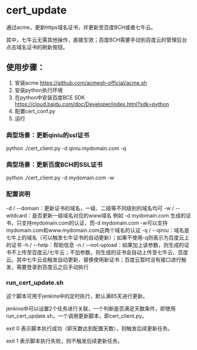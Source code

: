 # cert_update
通过acme，更新https域名证书，并更新至百度BCH或者七牛云。

其中，七牛云无需其他操作，直接生效；百度BCH需要手动到百度云的管理后台点击域名证书的刷新按钮。

## 使用步骤：
1. 安装acme
https://github.com/acmesh-official/acme.sh
2. 安装python执行环境
3. 在python中安装百度BCE SDK
https://cloud.baidu.com/doc/Developer/index.html?sdk=python
4. 配置cert_conf.py
5. 运行

### 典型场景：更新qiniu的ssl证书
python ./cert_client.py -d qiniu.mydomain.com -q

### 典型场景：更新百度BCH的SSL证书
python ./cert_client.py -d mydomain.com -w

### 配置说明
-d / --domain：更新证书的域名，一级、二级等不同级别的域名均可
-w / --wildcard：是否更新一级域名对应的www域名
例如 -d mydomain.com 生成的证书，只支持mydomain.com的认证，而-d mydomain.com -w可以支持mydomain.com和www.mydomain.com这两个域名的认证
-q / --qiniu：域名是七牛上的域名（可以触发七牛证书的自动更新）；如果不使用-q则表示为百度云上的证书
-h / --help：帮助信息
-n / --not-upload：如果加上该参数，则生成的证书不上传至百度云/七牛云；不加参数，则生成的证书会自动上传至七牛云、百度云。其中七牛云会触发自动更新，替换使用新证书；百度云暂时没有接口进行触发，需要登录到百度云之后手动执行

### run_cert_update.sh
这个脚本可用于jenkins中的定时执行，默认满85天进行更新。

jenkins中可以设置2个任务进行关联，一个判断是否满足天数条件，即使用run_cert_update.sh，一个调用更新脚本，即cert_client.py。

exit 0 表示脚本执行成功（即天数达到配置天数），则触发后续更新任务。

exit 1 表示脚本执行失败，则不触发后续更新任务。



